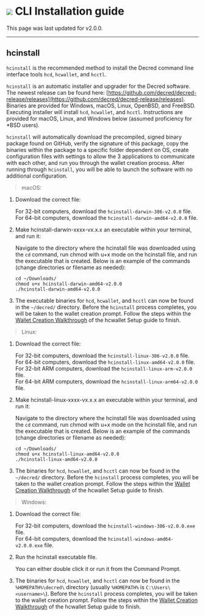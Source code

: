 # <img class="dcr-icon" src="/img/dcr-icons/Dcrtl.svg" /> CLI Installation guide

This page was last updated for v2.0.0.

---

## hcinstall 

`hcinstall` is the recommended method to install the Decred command line interface tools `hcd`, `hcwallet`, and `hcctl`.

`hcinstall` is an automatic installer and upgrader for the Decred software. The newest release can be found here: [https://github.com/decred/decred-release/releases](https://github.com/decred/decred-release/releases). Binaries are provided for Windows, macOS, Linux, OpenBSD, and FreeBSD. Executing installer will install `hcd`, `hcwallet`, and `hcctl`. Instructions are provided for macOS, Linux, and Windows below (assumed proficiency for *BSD users).

`hcinstall` will automatically download the precompiled, signed binary package found on GitHub, verify the signature of this package, copy the binaries within the package to a specific folder dependent on OS, create configuration files with settings to allow the 3 applications to communicate with each other, and run you through the wallet creation process. After running through `hcinstall`, you will be able to launch the software with no additional configuration.

> macOS:

1. Download the correct file:

    For 32-bit computers, download the `hcinstall-darwin-386-v2.0.0` file. <br />
    For 64-bit computers, download the `hcinstall-darwin-amd64-v2.0.0` file.

2. Make hcinstall-darwin-xxxx-vx.x.x an executable within your terminal, and run it:

    Navigate to the directory where the hcinstall file was downloaded using the `cd` command, run chmod with u+x mode on the hcinstall file, and run the executable that is created. Below is an example of the commands (change directories or filename as needed):
    
    `cd ~/Downloads/` <br />
    `chmod u+x hcinstall-darwin-amd64-v2.0.0` <br />
    `./hcinstall-darwin-amd64-v2.0.0`
    
3. The executable binaries for `hcd`, `hcwallet`, and `hcctl` can now be found in the `~/decred/` directory. Before the `hcinstall` process completes, you will be taken to the wallet creation prompt. Follow the steps within the [Wallet Creation Walkthrough](/getting-started/user-guides/hcwallet-setup.md#wallet-creation-walkthrough) of the hcwallet Setup guide to finish.

> Linux:

1. Download the correct file:

    For 32-bit computers, download the `hcinstall-linux-386-v2.0.0` file. <br />
    For 64-bit computers, download the `hcinstall-linux-amd64-v2.0.0` file. <br />
    For 32-bit ARM computers, download the `hcinstall-linux-arm-v2.0.0` file. <br />
    For 64-bit ARM computers, download the `hcinstall-linux-arm64-v2.0.0` file.

2. Make hcinstall-linux-xxxx-vx.x.x an executable within your terminal, and run it:

    Navigate to the directory where the hcinstall file was downloaded using the `cd` command, run chmod with u+x mode on the hcinstall file, and run the executable that is created. Below is an example of the commands (change directories or filename as needed):
    
    `cd ~/Downloads/` <br />
    `chmod u+x hcinstall-linux-amd64-v2.0.0` <br />
    `./hcinstall-linux-amd64-v2.0.0`
    
3. The binaries for `hcd`, `hcwallet`, and `hcctl` can now be found in the `~/decred/` directory. Before the `hcinstall` process completes, you will be taken to the wallet creation prompt. Follow the steps within the [Wallet Creation Walkthrough](/getting-started/user-guides/hcwallet-setup.md#wallet-creation-walkthrough) of the hcwallet Setup guide to finish.

> Windows:

1. Download the correct file:

    For 32-bit computers, download the `hcinstall-windows-386-v2.0.0.exe` file. <br />
    For 64-bit computers, download the `hcinstall-windows-amd64-v2.0.0.exe` file. <br />

2.  Run the hcinstall executable file.

    You can either double click it or run it from the Command Prompt. 
    
3. The binaries for `hcd`, `hcwallet`, and `hcctl` can now be found in the `%HOMEPATH%\decred\` directory (usually `%HOMEPATH%` is `C:\Users\<username>\`). Before the `hcinstall` process completes, you will be taken to the wallet creation prompt. Follow the steps within the [Wallet Creation Walkthrough](/getting-started/user-guides/hcwallet-setup.md#wallet-creation-walkthrough) of the hcwallet Setup guide to finish.

